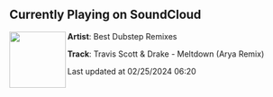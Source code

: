 ## Currently Playing on SoundCloud

[<img align="left" width="100" src="https://i1.sndcdn.com/artworks-RmbetBAS2qYzJzVF-xR7HzA-t500x500.jpg">](https://soundcloud.com/bestdubstepremixes/travis-scott-drake-meltdown-arya-remix)

**Artist**: Best Dubstep Remixes 

**Track**: Travis Scott & Drake - Meltdown (Arya Remix)

Last updated at 02/25/2024 06:20
